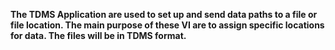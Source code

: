﻿**The TDMS Application are used to set up and send data paths to a file or file location. The main purpose of these VI are to assign specific locations for data. The files will be in TDMS format.**
